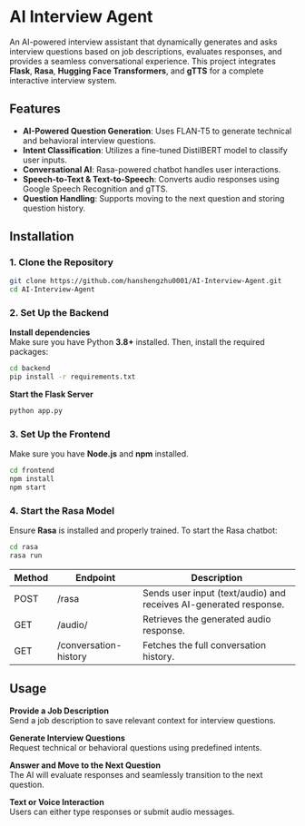 # AI Interview Agent

An AI-powered interview assistant that dynamically generates and asks interview questions based on job descriptions, evaluates responses, and provides a seamless conversational experience. This project integrates **Flask**, **Rasa**, **Hugging Face Transformers**, and **gTTS** for a complete interactive interview system.

## Features

- **AI-Powered Question Generation**: Uses FLAN-T5 to generate technical and behavioral interview questions.  
- **Intent Classification**: Utilizes a fine-tuned DistilBERT model to classify user inputs.  
- **Conversational AI**: Rasa-powered chatbot handles user interactions.  
- **Speech-to-Text & Text-to-Speech**: Converts audio responses using Google Speech Recognition and gTTS.  
- **Question Handling**: Supports moving to the next question and storing question history.

## Installation

### 1. Clone the Repository

```bash
git clone https://github.com/hanshengzhu0001/AI-Interview-Agent.git
cd AI-Interview-Agent
```

### 2. Set Up the Backend

**Install dependencies**  
Make sure you have Python **3.8+** installed. Then, install the required packages:

```bash
cd backend
pip install -r requirements.txt
```

**Start the Flask Server**

```bash
python app.py
```

### 3. Set Up the Frontend

Make sure you have **Node.js** and **npm** installed.

```bash
cd frontend
npm install
npm start
```

### 4. Start the Rasa Model

Ensure **Rasa** is installed and properly trained. To start the Rasa chatbot:

```bash
cd rasa
rasa run
```

Method | Endpoint | Description
------ | -------- | -----------
POST | /rasa | Sends user input (text/audio) and receives AI-generated response.
GET | /audio/<filename> | Retrieves the generated audio response.
GET | /conversation-history | Fetches the full conversation history.

## Usage

**Provide a Job Description**  
Send a job description to save relevant context for interview questions.

**Generate Interview Questions**  
Request technical or behavioral questions using predefined intents.

**Answer and Move to the Next Question**  
The AI will evaluate responses and seamlessly transition to the next question.

**Text or Voice Interaction**  
Users can either type responses or submit audio messages.
